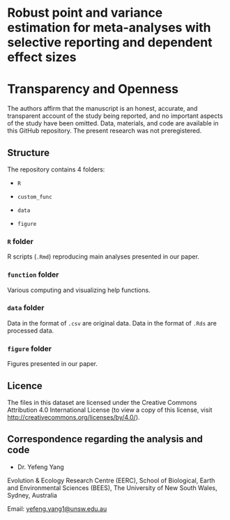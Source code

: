 # Robust point and variance estimation for meta-analyses with selective reporting and dependent effect sizes


# Transparency and Openness
The authors affirm that the manuscript is an honest, accurate, and transparent account of the study being reported, and no important aspects of the study have been omitted. Data, materials, and code are available in this GitHub repository. The present research was not preregistered.

## Structure

The repository contains 4 folders:

- `R`

- `custom_func`

- `data`

- `figure`



### `R` folder

R scripts (`.Rmd`) reproducing main analyses presented in our paper.


### `function` folder

Various computing and visualizing help functions.


  
### `data` folder

Data in the format of `.csv` are original data. Data in the format of `.Rds` are processed data.

### `figure` folder

Figures presented in our paper.


## Licence

The files in this dataset are licensed under the Creative Commons Attribution 4.0 International License (to view a copy of this license, visit http://creativecommons.org/licenses/by/4.0/).


## Correspondence regarding the analysis and code

- Dr. Yefeng Yang

Evolution & Ecology Research Centre (EERC), 
School of Biological, Earth and Environmental Sciences (BEES), 
The University of New South Wales, Sydney, Australia

Email: yefeng.yang1@unsw.edu.au
